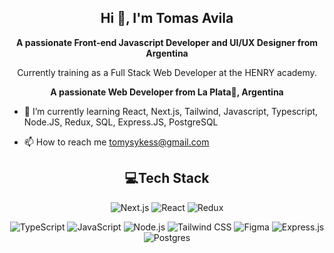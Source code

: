 <h2 align="center">Hi 👋, I'm Tomas Avila</h2>

<p align="center">
  <strong>A passionate Front-end Javascript Developer and UI/UX Designer from Argentina</strong>
</p>
<p align="center">
  Currently training as a Full Stack Web Developer at the HENRY academy.
</p>

<p align="center">
 <strong> A passionate Web Developer from La Plata🐺, Argentina</strong>
</p>

* 🌱 I’m currently learning React, Next.js, Tailwind, Javascript, Typescript, Node.JS, Redux, SQL, Express.JS, PostgreSQL

* 📫 How to reach me tomysykess@gmail.com
  
<h2 align="center">💻Tech Stack</h2>

<div align="center">
  
![Next.js](https://img.shields.io/badge/Next.js-000000?style=for-the-badge&logo=next.js&logoColor=white)
![React](https://img.shields.io/badge/React-61DAFB?style=for-the-badge&logo=react&logoColor=000)
![Redux](https://img.shields.io/badge/Redux-764ABC?style=for-the-badge&logo=redux&logoColor=fff)
  
  </div>
  
<div align="center">
  
![TypeScript](https://img.shields.io/badge/TypeScript-007ACC?style=for-the-badge&logo=typescript&logoColor=white)
![JavaScript](https://img.shields.io/badge/JavaScript-F7DF1E?style=for-the-badge&logo=javascript&logoColor=000)
![Node.js](https://img.shields.io/badge/Node.js-339933?style=for-the-badge&logo=node.js&logoColor=fff)
![Tailwind CSS](https://img.shields.io/badge/Tailwind_CSS-38B2AC?style=for-the-badge&logo=tailwind-css&logoColor=white)
![Figma](https://img.shields.io/badge/Figma-F24E1E?style=for-the-badge&logo=figma&logoColor=white)
![Express.js](https://img.shields.io/badge/Express.js-000?style=for-the-badge&logo=express&logoColor=fff)
![Postgres](https://img.shields.io/badge/PostgreSQL-336791?style=for-the-badge&logo=postgresql&logoColor=fff)
  </div>




